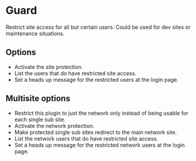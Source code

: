 Guard
=====

Restrict site access for all but certain users. Could be used for dev sites or maintenance situations.

## Options

* Activate the site protection.
* List the users that do have restricted site access.
* Set a heads up message for the restricted users at the login page.

## Multisite options

* Restrict this plugin to just the network only instead of being usable for each single sub site.
* Activate the network protection.
* Make protected single sub sites redirect to the main network site.
* List the network users that do have restricted site access.
* Set a heads up message for the restricted network users at the login page.